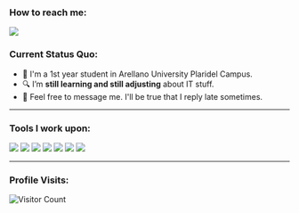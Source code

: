 ### How to reach me: 
<a href="mailto: awayanmarliemae@gmail.com">
<img src="https://img.shields.io/badge/-awayanmarliemaegmail.com-%23F7DF1E?&style=for-the-badge&logo=Microsoft-outlook&logoColor=black" ></a>

### Current Status Quo:

- 🎒 I'm a 1st year student in Arellano University Plaridel Campus.
- 🔍 I’m <strong>still learning and still adjusting</strong> about IT stuff.
- 💬 Feel free to message me. I'll be true that I reply late sometimes.

------------------------------------------- 

### Tools I work upon:

<img src="https://img.shields.io/badge/html5-%23E34F26.svg?style=for-the-badge&logo=html5&logoColor=white">   <img src="https://img.shields.io/badge/css3%20-%2314354C.svg?&style=for-the-badge&logo=css3&logoColor=white">   <img src="https://img.shields.io/badge/javascript%20-%23323330.svg?&style=for-the-badge&logo=javascript&logoColor=%23F7DF1E">   <img src="http://img.shields.io/badge/-VS%20Code-000000?style=for-the-badge&logo=Visual-studio-code&logoColor=blue">  <img src="https://img.shields.io/badge/Canva-%2300C4CC.svg?style=for-the-badge&logo=Canva&logoColor=white"> <img src="https://img.shields.io/badge/figma-%23F24E1E.svg?style=for-the-badge&logo=figma&logoColor=white"> <img src="https://img.shields.io/badge/Eclipse-FE7A16.svg?style=for-the-badge&logo=Eclipse&logoColor=white">


[//]: <> (Credits: Last edited on: 05/26/23)


------------------------------------------- 

### Profile Visits:
![Visitor Count](https://profile-counter.glitch.me/{marliemae}/count.svg)
